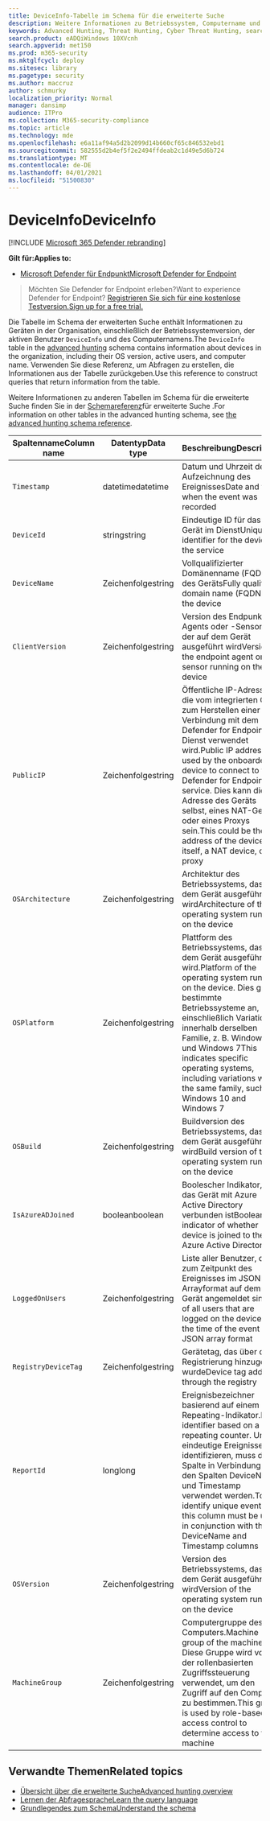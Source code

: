 ```yaml
---
title: DeviceInfo-Tabelle im Schema für die erweiterte Suche
description: Weitere Informationen zu Betriebssystem, Computername und anderen Geräteinformationen finden Sie in der DeviceInfo-Tabelle des schemas für die erweiterte Suche.
keywords: Advanced Hunting, Threat Hunting, Cyber Threat Hunting, search, query, telemetry, schema reference, kusto, table, column, data type, description, deviceinfo, device, os, platform, users, DeviceInfo
search.product: eADQiWindows 10XVcnh
search.appverid: met150
ms.prod: m365-security
ms.mktglfcycl: deploy
ms.sitesec: library
ms.pagetype: security
ms.author: maccruz
author: schmurky
localization_priority: Normal
manager: dansimp
audience: ITPro
ms.collection: M365-security-compliance
ms.topic: article
ms.technology: mde
ms.openlocfilehash: e6a11af94a5d2b2099d14b660cf65c846532ebd1
ms.sourcegitcommit: 582555d2b4ef5f2e2494ffdeab2c1d49e5d6b724
ms.translationtype: MT
ms.contentlocale: de-DE
ms.lasthandoff: 04/01/2021
ms.locfileid: "51500830"
---
```

# <a name="deviceinfo"></a><span data-ttu-id="f9071-104">DeviceInfo</span><span class="sxs-lookup"><span data-stu-id="f9071-104">DeviceInfo</span></span>

[!INCLUDE [Microsoft 365 Defender rebranding](../../includes/microsoft-defender.md)]

<span data-ttu-id="f9071-105">**Gilt für:**</span><span class="sxs-lookup"><span data-stu-id="f9071-105">**Applies to:**</span></span>
- [<span data-ttu-id="f9071-106">Microsoft Defender für Endpunkt</span><span class="sxs-lookup"><span data-stu-id="f9071-106">Microsoft Defender for Endpoint</span></span>](https://go.microsoft.com/fwlink/p/?linkid=2154037)


><span data-ttu-id="f9071-107">Möchten Sie Defender for Endpoint erleben?</span><span class="sxs-lookup"><span data-stu-id="f9071-107">Want to experience Defender for Endpoint?</span></span> [<span data-ttu-id="f9071-108">Registrieren Sie sich für eine kostenlose Testversion.</span><span class="sxs-lookup"><span data-stu-id="f9071-108">Sign up for a free trial.</span></span>](https://www.microsoft.com/microsoft-365/windows/microsoft-defender-atp?ocid=docs-wdatp-advancedhuntingref-abovefoldlink)

<span data-ttu-id="f9071-109">Die Tabelle im Schema der erweiterten Suche enthält Informationen zu Geräten in der Organisation, einschließlich der Betriebssystemversion, der aktiven Benutzer `DeviceInfo` und des [](advanced-hunting-overview.md) Computernamens.</span><span class="sxs-lookup"><span data-stu-id="f9071-109">The `DeviceInfo` table in the [advanced hunting](advanced-hunting-overview.md) schema contains information about devices in the organization, including their OS version, active users, and computer name.</span></span> <span data-ttu-id="f9071-110">Verwenden Sie diese Referenz, um Abfragen zu erstellen, die Informationen aus der Tabelle zurückgeben.</span><span class="sxs-lookup"><span data-stu-id="f9071-110">Use this reference to construct queries that return information from the table.</span></span>

<span data-ttu-id="f9071-111">Weitere Informationen zu anderen Tabellen im Schema für die erweiterte Suche finden Sie in der [Schemareferenz](advanced-hunting-schema-reference.md)für erweiterte Suche .</span><span class="sxs-lookup"><span data-stu-id="f9071-111">For information on other tables in the advanced hunting schema, see [the advanced hunting schema reference](advanced-hunting-schema-reference.md).</span></span>

| <span data-ttu-id="f9071-112">Spaltenname</span><span class="sxs-lookup"><span data-stu-id="f9071-112">Column name</span></span> | <span data-ttu-id="f9071-113">Datentyp</span><span class="sxs-lookup"><span data-stu-id="f9071-113">Data type</span></span> | <span data-ttu-id="f9071-114">Beschreibung</span><span class="sxs-lookup"><span data-stu-id="f9071-114">Description</span></span> |
|-------------|-----------|-------------|
| `Timestamp` | <span data-ttu-id="f9071-115">datetime</span><span class="sxs-lookup"><span data-stu-id="f9071-115">datetime</span></span> | <span data-ttu-id="f9071-116">Datum und Uhrzeit der Aufzeichnung des Ereignisses</span><span class="sxs-lookup"><span data-stu-id="f9071-116">Date and time when the event was recorded</span></span> |
| `DeviceId` | <span data-ttu-id="f9071-117">string</span><span class="sxs-lookup"><span data-stu-id="f9071-117">string</span></span> | <span data-ttu-id="f9071-118">Eindeutige ID für das Gerät im Dienst</span><span class="sxs-lookup"><span data-stu-id="f9071-118">Unique identifier for the device in the service</span></span> |
| `DeviceName` | <span data-ttu-id="f9071-119">Zeichenfolge</span><span class="sxs-lookup"><span data-stu-id="f9071-119">string</span></span> | <span data-ttu-id="f9071-120">Vollqualifizierter Domänenname (FQDN) des Geräts</span><span class="sxs-lookup"><span data-stu-id="f9071-120">Fully qualified domain name (FQDN) of the device</span></span> |
| `ClientVersion` | <span data-ttu-id="f9071-121">Zeichenfolge</span><span class="sxs-lookup"><span data-stu-id="f9071-121">string</span></span> | <span data-ttu-id="f9071-122">Version des Endpunkt-Agents oder -Sensors, der auf dem Gerät ausgeführt wird</span><span class="sxs-lookup"><span data-stu-id="f9071-122">Version of the endpoint agent or sensor running on the device</span></span> |
| `PublicIP` | <span data-ttu-id="f9071-123">Zeichenfolge</span><span class="sxs-lookup"><span data-stu-id="f9071-123">string</span></span> | <span data-ttu-id="f9071-124">Öffentliche IP-Adresse, die vom integrierten Gerät zum Herstellen einer Verbindung mit dem Defender for Endpoint-Dienst verwendet wird.</span><span class="sxs-lookup"><span data-stu-id="f9071-124">Public IP address used by the onboarded device to connect to the Defender for Endpoint service.</span></span> <span data-ttu-id="f9071-125">Dies kann die IP-Adresse des Geräts selbst, eines NAT-Geräts oder eines Proxys sein.</span><span class="sxs-lookup"><span data-stu-id="f9071-125">This could be the IP address of the device itself, a NAT device, or a proxy</span></span> |
| `OSArchitecture` | <span data-ttu-id="f9071-126">Zeichenfolge</span><span class="sxs-lookup"><span data-stu-id="f9071-126">string</span></span> | <span data-ttu-id="f9071-127">Architektur des Betriebssystems, das auf dem Gerät ausgeführt wird</span><span class="sxs-lookup"><span data-stu-id="f9071-127">Architecture of the operating system running on the device</span></span> |
| `OSPlatform` | <span data-ttu-id="f9071-128">Zeichenfolge</span><span class="sxs-lookup"><span data-stu-id="f9071-128">string</span></span> | <span data-ttu-id="f9071-129">Plattform des Betriebssystems, das auf dem Gerät ausgeführt wird.</span><span class="sxs-lookup"><span data-stu-id="f9071-129">Platform of the operating system running on the device.</span></span> <span data-ttu-id="f9071-130">Dies gibt bestimmte Betriebssysteme an, einschließlich Variationen innerhalb derselben Familie, z. B. Windows 10 und Windows 7</span><span class="sxs-lookup"><span data-stu-id="f9071-130">This indicates specific operating systems, including variations within the same family, such as Windows 10 and Windows 7</span></span> |
| `OSBuild` | <span data-ttu-id="f9071-131">Zeichenfolge</span><span class="sxs-lookup"><span data-stu-id="f9071-131">string</span></span> | <span data-ttu-id="f9071-132">Buildversion des Betriebssystems, das auf dem Gerät ausgeführt wird</span><span class="sxs-lookup"><span data-stu-id="f9071-132">Build version of the operating system running on the device</span></span> |
| `IsAzureADJoined` | <span data-ttu-id="f9071-133">boolean</span><span class="sxs-lookup"><span data-stu-id="f9071-133">boolean</span></span> | <span data-ttu-id="f9071-134">Boolescher Indikator, ob das Gerät mit Azure Active Directory verbunden ist</span><span class="sxs-lookup"><span data-stu-id="f9071-134">Boolean indicator of whether device is joined to the Azure Active Directory</span></span> |
| `LoggedOnUsers` | <span data-ttu-id="f9071-135">Zeichenfolge</span><span class="sxs-lookup"><span data-stu-id="f9071-135">string</span></span> | <span data-ttu-id="f9071-136">Liste aller Benutzer, die zum Zeitpunkt des Ereignisses im JSON-Arrayformat auf dem Gerät angemeldet sind</span><span class="sxs-lookup"><span data-stu-id="f9071-136">List of all users that are logged on the device at the time of the event in JSON array format</span></span> |
| `RegistryDeviceTag` | <span data-ttu-id="f9071-137">Zeichenfolge</span><span class="sxs-lookup"><span data-stu-id="f9071-137">string</span></span> | <span data-ttu-id="f9071-138">Gerätetag, das über die Registrierung hinzugefügt wurde</span><span class="sxs-lookup"><span data-stu-id="f9071-138">Device tag added through the registry</span></span> |
| `ReportId` | <span data-ttu-id="f9071-139">long</span><span class="sxs-lookup"><span data-stu-id="f9071-139">long</span></span> | <span data-ttu-id="f9071-140">Ereignisbezeichner basierend auf einem Repeating-Indikator.</span><span class="sxs-lookup"><span data-stu-id="f9071-140">Event identifier based on a repeating counter.</span></span> <span data-ttu-id="f9071-141">Um eindeutige Ereignisse zu identifizieren, muss diese Spalte in Verbindung mit den Spalten DeviceName und Timestamp verwendet werden.</span><span class="sxs-lookup"><span data-stu-id="f9071-141">To identify unique events, this column must be used in conjunction with the DeviceName and Timestamp columns</span></span> |
| `OSVersion` | <span data-ttu-id="f9071-142">Zeichenfolge</span><span class="sxs-lookup"><span data-stu-id="f9071-142">string</span></span> | <span data-ttu-id="f9071-143">Version des Betriebssystems, das auf dem Gerät ausgeführt wird</span><span class="sxs-lookup"><span data-stu-id="f9071-143">Version of the operating system running on the device</span></span> |
| `MachineGroup` | <span data-ttu-id="f9071-144">Zeichenfolge</span><span class="sxs-lookup"><span data-stu-id="f9071-144">string</span></span> | <span data-ttu-id="f9071-145">Computergruppe des Computers.</span><span class="sxs-lookup"><span data-stu-id="f9071-145">Machine group of the machine.</span></span> <span data-ttu-id="f9071-146">Diese Gruppe wird von der rollenbasierten Zugriffssteuerung verwendet, um den Zugriff auf den Computer zu bestimmen.</span><span class="sxs-lookup"><span data-stu-id="f9071-146">This group is used by role-based access control to determine access to the machine</span></span> |

## <a name="related-topics"></a><span data-ttu-id="f9071-147">Verwandte Themen</span><span class="sxs-lookup"><span data-stu-id="f9071-147">Related topics</span></span>
- [<span data-ttu-id="f9071-148">Übersicht über die erweiterte Suche</span><span class="sxs-lookup"><span data-stu-id="f9071-148">Advanced hunting overview</span></span>](advanced-hunting-overview.md)
- [<span data-ttu-id="f9071-149">Lernen der Abfragesprache</span><span class="sxs-lookup"><span data-stu-id="f9071-149">Learn the query language</span></span>](advanced-hunting-query-language.md)
- [<span data-ttu-id="f9071-150">Grundlegendes zum Schema</span><span class="sxs-lookup"><span data-stu-id="f9071-150">Understand the schema</span></span>](advanced-hunting-schema-reference.md)
